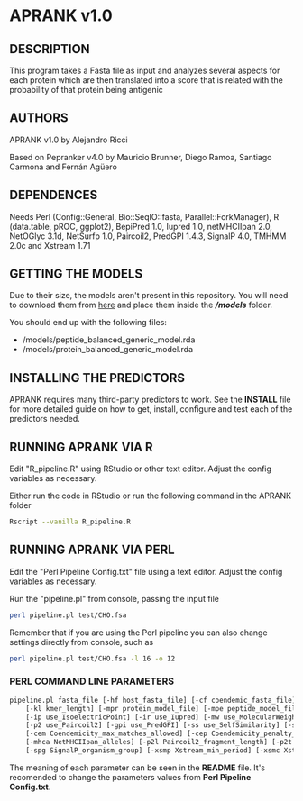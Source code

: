 # APRANK v1.0

## DESCRIPTION

This program takes a Fasta file as input and analyzes several aspects for each protein which are then translated into a score that is related with 
the probability of that protein being antigenic

## AUTHORS

APRANK v1.0 by Alejandro Ricci

Based on Pepranker v4.0 by Mauricio Brunner, Diego Ramoa, Santiago Carmona and Fernán Agüero

## DEPENDENCES

Needs Perl (Config::General, Bio::SeqIO::fasta, Parallel::ForkManager), R (data.table, pROC, ggplot2), BepiPred 1.0, Iupred 1.0, netMHCIIpan 2.0, NetOGlyc 3.1d, NetSurfp 1.0, Paircoil2, PredGPI 1.4.3, SignalP 4.0, TMHMM 2.0c and Xstream 1.71

## GETTING THE MODELS

Due to their size, the models aren't present in this repository. You will need to download them from [here](https://mega.nz/folder/3U00RLBJ#8H8hGMuLVuEn_SaqXG1bRw) and place them inside the ***/models*** folder.

You should end up with the following files:
- /models/peptide_balanced_generic_model.rda
- /models/protein_balanced_generic_model.rda

## INSTALLING THE PREDICTORS

APRANK requires many third-party predictors to work. See the **INSTALL** file for more detailed guide on how to get, install, configure and test each of the predictors needed.

## RUNNING APRANK VIA R

Edit "R_pipeline.R" using RStudio or other text editor. Adjust the config variables as necessary.

Either run the code in RStudio or run the following command in the APRANK folder
```bash
Rscript --vanilla R_pipeline.R
```

## RUNNING APRANK VIA PERL

Edit the "Perl Pipeline Config.txt" file using a text editor. Adjust the config variables as necessary.

Run the "pipeline.pl" from console, passing the input file
```bash
perl pipeline.pl test/CHO.fsa
```

Remember that if you are using the Perl pipeline you can also change settings directly from console, such as
```bash
perl pipeline.pl test/CHO.fsa -l 16 -o 12
```

### PERL COMMAND LINE PARAMETERS
```bash
pipeline.pl fasta_file [-hf host_fasta_file] [-cf coendemic_fasta_file] [-h|help] [-l peptide_length] [-o peptide_overlap]
    [-kl kmer_length] [-mpr protein_model_file] [-mpe peptide_model_file] [-of output_folder] [-bp use_BepiPred]
    [-ip use_IsoelectricPoint] [-ir use_Iupred] [-mw use_MolecularWeight] [-mhc use_NetMHCIIpan] [-no use_NetOglyc] [-ns use_NetSurfp]
    [-p2 use_Paircoil2] [-gpi use_PredGPI] [-ss use_SelfSimilarity] [-sp use_SignalP] [-tm use_TMHMM] [-xs use_Xstream]
    [-cem Coendemicity_max_matches_allowed] [-cep Coendemicity_penalty_per_match] [-mhcl NetMHCIIpan_binding_peptide_length]
    [-mhca NetMHCIIpan_alleles] [-p2l Paircoil2_fragment_length] [-p2t Paircoil2_threshold]
    [-spg SignalP_organism_group] [-xsmp Xstream_min_period] [-xsmc Xstream_min_copy_number] [-xsme Xstream_max_consensus_error]
```

The meaning of each parameter can be seen in the **README** file. It's recomended to change the parameters values from **Perl Pipeline Config.txt**.

